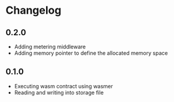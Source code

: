 # Changelog

## 0.2.0

- Adding metering middleware
- Adding memory pointer to define the allocated memory space


## 0.1.0

- Executing wasm contract using wasmer
- Reading and writing into storage file

